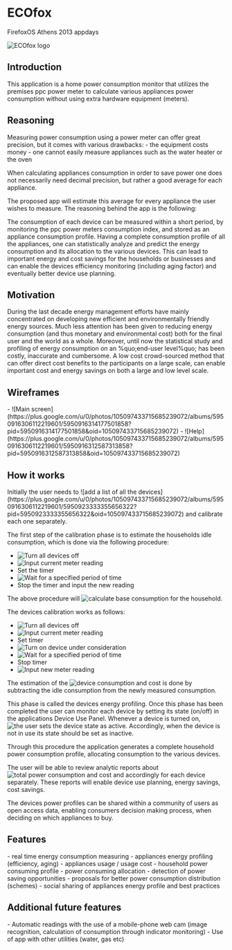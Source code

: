 ECOfox
======

FirefoxOS Athens 2013 appdays

![ECOfox logo](https://drive.google.com/file/d/0ByBL_QSpIwQ3RGlUdjEzSnhPOVk/edit?usp=sharing)

<h2>Introduction</h2>
This application is a home power consumption monitor that utilizes the premises ppc power meter to calculate various appliances power consumption without using extra hardware equipment (meters).

<h2>Reasoning</h2>
Measuring power consumption using a power meter can offer great precision, but it comes with various drawbacks:
- the equipment costs money
- one cannot easily measure appliances such as the water heater or the oven

When calculating appliances consumption in order to save power one does not necessarily need decimal precision, but rather a good average for each appliance.

The proposed app will estimate this average for every appliance the user wishes to measure. The reasoning behind the app is the following:

The consumption of each device can be measured within a short period, by monitoring the ppc power meters consumption index, and stored as an appliance consumption profile. Having a complete consumption profile of all the appliances, one can statistically analyze and predict the energy consumption and its allocation to the various devices. This can lead to important energy and cost savings for the households or businesses and can enable the devices efficiency monitoring (including aging factor) and eventually better device use planning.

<h2>Motivation</h2>
During the last decade energy management efforts have mainly concentrated on developing new efficient and environmentally friendly energy sources. Much less attention has been given to reducing energy consumption (and thus monetary and environmental cost) both for the final user and the world as a whole. Moreover, until now the statistical study and profiling of energy consumption on an %quo;end-user level%quo; has been costly, inaccurate and cumbersome. A low cost crowd-sourced method that can offer direct cost benefits to the participants on a large scale, can enable important cost and energy savings on both a large and low level scale. 

<h2>Wireframes</h2>
- ![Main screen](https://plus.google.com/u/0/photos/105097433715685239072/albums/5950916306112219601/5950916314177501858?pid=5950916314177501858&oid=105097433715685239072)
- ![Help] (https://plus.google.com/u/0/photos/105097433715685239072/albums/5950916306112219601/5950916312587313858?pid=5950916312587313858&oid=105097433715685239072)

<h2>How it works</h2>
Initially the user needs to ![add a list of all the devices](https://plus.google.com/u/0/photos/105097433715685239072/albums/5950916306112219601/5950923333355656322?pid=5950923333355656322&oid=105097433715685239072) and calibrate each one separately. 

The first step of the calibration phase is to estimate the households idle consumption, which is done via the following procedure:
- ![Turn all devices off](https://plus.google.com/u/0/photos/105097433715685239072/albums/5950916306112219601/5950916313984724450?pid=5950916313984724450&oid=105097433715685239072)
- ![Input current meter reading](https://plus.google.com/u/0/photos/105097433715685239072/albums/5950916306112219601/5950916314882012242?pid=5950916314882012242&oid=105097433715685239072)
- Set the timer
- ![Wait for a specified period of time](https://plus.google.com/u/0/photos/105097433715685239072/albums/5950916306112219601/5950916314277139922?pid=5950916314277139922&oid=105097433715685239072)
- Stop the timer and input the new reading

The above procedure will ![calculate base consumption](https://plus.google.com/u/0/photos/105097433715685239072/albums/5950916306112219601/5950916313824243330?pid=5950916313824243330&oid=105097433715685239072) for the household.

The devices calibration works as follows:
- ![Turn all devices off](https://plus.google.com/u/0/photos/105097433715685239072/albums/5950916306112219601/5950916313984724450?pid=5950916313984724450&oid=105097433715685239072)
- ![Input current meter reading](https://plus.google.com/u/0/photos/105097433715685239072/albums/5950916306112219601/5950923333192973842?pid=5950923333192973842&oid=105097433715685239072)
- Set timer
- ![Turn on device under consideration](https://plus.google.com/u/0/photos/105097433715685239072/albums/5950916306112219601/5950923333571580514?pid=5950923333571580514&oid=105097433715685239072)
- ![Wait for a specified period of time](https://plus.google.com/u/0/photos/105097433715685239072/albums/5950916306112219601/5950916314277139922?pid=5950916314277139922&oid=105097433715685239072)
- Stop timer
- ![Input new meter reading](https://plus.google.com/u/0/photos/105097433715685239072/albums/5950916306112219601/5950923333719460578?pid=5950923333719460578&oid=105097433715685239072)

The estimation of the ![device consumption and cost](https://plus.google.com/u/0/photos/105097433715685239072/albums/5950916306112219601/5950923334708580786?pid=5950923334708580786&oid=105097433715685239072) is done by subtracting the idle consumption from the newly measured consumption.

This phase is called the devices energy profiling. Once this phase has been completed the user can monitor each device by setting its state (on/off) in the applications Device Use Panel. Whenever a device is turned on, ![the user sets the device state as active](https://plus.google.com/u/0/photos/105097433715685239072/albums/5950916306112219601/5950923334448704018?pid=5950923334448704018&oid=105097433715685239072). Accordingly, when the device is not in use its state should be set as inactive.

Through this procedure the application generates a complete household power consumption profile, allocating consumption to the various devices.

The user will be able to review analytic reports about ![total power consumption](https://plus.google.com/u/0/photos/105097433715685239072/albums/5950916306112219601/5950923335156649602?pid=5950923335156649602&oid=105097433715685239072) and cost and accordingly for each device separately. These reports will enable device use planning, energy savings, cost savings.

The devices power profiles can be shared within a community of users as open access data, enabling consumers decision making process, when deciding on which appliances to buy.

<h2>Features</h2>
- real time energy consumption measuring
- appliances energy profiling (efficiency, aging)
- appliances usage / usage cost
- household power consuming profile
- power consuming allocation
- detection of power saving opportunities
- proposals for better power consumption distribution (schemes)
- social sharing of appliances energy profile and best practices

<h2>Additional future features</h2>
- Automatic readings with the use of a mobile-phone web cam (image recognition, calculation of consumption through indicator monitoring)
- Use of app with other utilities (water, gas etc)

